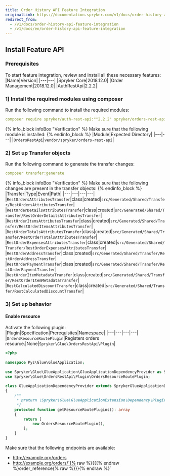 ```yaml
---
title: Order History API Feature Integration
originalLink: https://documentation.spryker.com/v1/docs/order-history-api-feature-integration
redirect_from:
  - /v1/docs/order-history-api-feature-integration
  - /v1/docs/en/order-history-api-feature-integration
---
```


## Install Feature API
### Prerequisites
To start feature integration, review and install all these necessary features:
|Name|Version|
|---|---|
|Spryker Core|2018.12.0|
|Order Management|2018.12.0|
|AuthRestApi|2.2.2|
### 1) Install the required modules using composer

Run the following command to install the required modules:
```yaml
composer require spryker/auth-rest-api:"^2.2.2" spryker/orders-rest-api:"^1.2.2" --update-with-dependencies
```

{% info_block infoBox "Verification" %}
Make sure that the following module is installed:
{% endinfo_block %}
|Module|Expected Directory|
|---|---|
|`OrdersRestApi`|`vendor/spryker/orders-rest-api`|
### 2) Set up Transfer objects

Run the following command to generate the transfer changes:
```yaml
composer transfer:generate
```

{% info_block infoBox "Verification" %}
Make sure that the following changes are present in the transfer objects:
{% endinfo_block %}
|Transfer|Type|Event|Path|
|---|---|---|---|
|`RestOrdersAttributesTransfer`|class|created|`src/Generated/Shared/Transfer/RestOrdersAttributesTransfer`|
|`RestOrderDetailsAttributesTransfer`|class|created|`src/Generated/Shared/Transfer/RestOrderDetailsAttributesTransfer`|
|`RestOrderItemsAttributesTransfer`|class|created|`src/Generated/Shared/Transfer/RestOrderItemsAttributesTransfer`|
|`RestOrderTotalsAttributesTransfer`|class|created|`src/Generated/Shared/Transfer/RestOrderTotalsAttributesTransfer`|
|`RestOrderExpensesAttributesTransfer`|class|created|`src/Generated/Shared/Transfer/RestOrderExpensesAttributesTransfer`|
|`RestOrderAddressTransfer`|class|created|`src/Generated/Shared/Transfer/RestOrderAddressTransfer`|
|`RestOrderPaymentTransfer`|class|created|`src/Generated/Shared/Transfer/RestOrderPaymentTransfer`|
|`RestOrderItemMetadataTransfer`|class|created|`src/Generated/Shared/Transfer/RestOrderItemMetadataTransfer`|
|`RestCalculatedDiscountTransfer`|class|created|`src/Generated/Shared/Transfer/RestCalculatedDiscountTransfer`|

### 3) Set up behavior
#### Enable resource

Activate the following plugin:
|Plugin|Specification|Prerequisites|Namespace|
|---|---|---|---|
|`OrdersResourceRoutePlugin`|Registers orders resource.|None|`Spryker\Glue\OrdersRestApi\Plugin`|

```php
<?php
 
namespace Pyz\Glue\GlueApplication;
 
use Spryker\Glue\GlueApplication\GlueApplicationDependencyProvider as SprykerGlueApplicationDependencyProvider;
use Spryker\Glue\OrdersRestApi\Plugin\OrdersResourceRoutePlugin;
 
class GlueApplicationDependencyProvider extends SprykerGlueApplicationDependencyProvider
{
    /**
     * @return \Spryker\Glue\GlueApplicationExtension\Dependency\Plugin\ResourceRoutePluginInterface[]
     */
    protected function getResourceRoutePlugins(): array
    {
        return [
            new OrdersResourceRoutePlugin(),
        ];
    }
}
```

<section contenteditable="false" class="warningBox"><div class="content">
    Make sure that the following endpoints are available:

* http://example.org/orders
* http://example.org/orders/`{% raw %}{{{% endraw %}order_reference{% raw %}}}{% endraw %}`		
 </div></section>
 
 <!-- Last review date: Feb 12, 2019 by Tihran Voitov, Dmitry Beirak-->
